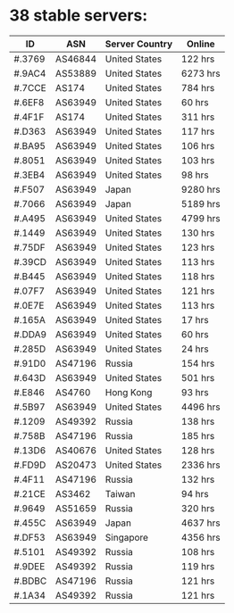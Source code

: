 # 38 stable servers:

| ID | ASN | Server Country | Online |
| ------ | ------ | ------ | ------ |
| #.3769 | AS46844 | United States | 122 hrs |
| #.9AC4 | AS53889 | United States | 6273 hrs |
| #.7CCE | AS174 | United States | 784 hrs |
| #.6EF8 | AS63949 | United States | 60 hrs |
| #.4F1F | AS174 | United States | 311 hrs |
| #.D363 | AS63949 | United States | 117 hrs |
| #.BA95 | AS63949 | United States | 106 hrs |
| #.8051 | AS63949 | United States | 103 hrs |
| #.3EB4 | AS63949 | United States | 98 hrs |
| #.F507 | AS63949 | Japan | 9280 hrs |
| #.7066 | AS63949 | Japan | 5189 hrs |
| #.A495 | AS63949 | United States | 4799 hrs |
| #.1449 | AS63949 | United States | 130 hrs |
| #.75DF | AS63949 | United States | 123 hrs |
| #.39CD | AS63949 | United States | 113 hrs |
| #.B445 | AS63949 | United States | 118 hrs |
| #.07F7 | AS63949 | United States | 121 hrs |
| #.0E7E | AS63949 | United States | 113 hrs |
| #.165A | AS63949 | United States | 17 hrs |
| #.DDA9 | AS63949 | United States | 60 hrs |
| #.285D | AS63949 | United States | 24 hrs |
| #.91D0 | AS47196 | Russia | 154 hrs |
| #.643D | AS63949 | United States | 501 hrs |
| #.E846 | AS4760 | Hong Kong | 93 hrs |
| #.5B97 | AS63949 | United States | 4496 hrs |
| #.1209 | AS49392 | Russia | 138 hrs |
| #.758B | AS47196 | Russia | 185 hrs |
| #.13D6 | AS40676 | United States | 128 hrs |
| #.FD9D | AS20473 | United States | 2336 hrs |
| #.4F11 | AS47196 | Russia | 132 hrs |
| #.21CE | AS3462 | Taiwan | 94 hrs |
| #.9649 | AS51659 | Russia | 320 hrs |
| #.455C | AS63949 | Japan | 4637 hrs |
| #.DF53 | AS63949 | Singapore | 4356 hrs |
| #.5101 | AS49392 | Russia | 108 hrs |
| #.9DEE | AS49392 | Russia | 119 hrs |
| #.BDBC | AS47196 | Russia | 121 hrs |
| #.1A34 | AS49392 | Russia | 121 hrs |

